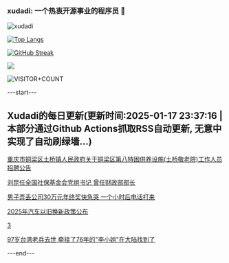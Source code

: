 ### xudadi: 一个热衷开源事业的程序员 👋

![xudadi](https://github-readme-stats-git-masterorgs-github-readme-stats-team.vercel.app/api?username=xudadi)

[![Top Langs](https://github-readme-stats.vercel.app/api/top-langs/?username=xudadi)](https://github.com/anuraghazra/github-readme-stats)

[![GitHub Streak](https://streak-stats.demolab.com?user=xudadi&locale=zh_Hans)](https://git.io/streak-stats)

![](https://raw.githubusercontent.com/xudadi/xudadi/main/assets/github-contribution-grid-snake.svg)

![VISITOR+COUNT](https://komarev.com/ghpvc/?username=xudadi&label=VISITOR+COUNT)


---start---

## Xudadi的每日更新(更新时间:2025-01-17 23:37:16 | 本部分通过Github Actions抓取RSS自动更新, 无意中实现了自动刷绿墙...)

[重庆市铜梁区土桥镇人民政府关于铜梁区第八特困供养设施(土桥敬老院)工作人员招聘公告](https://www.gongkaoleida.com/article/2269131)

[刘昆任全国社保基金会党组书记 曾任财政部部长](https://m.163.com/news/article/JM4MT7HR0514R9P4.html)

[男子弄丢公司30万元年终奖快急哭 一个小时后电话打来](https://m.163.com/news/article/JM4DTCCM051492LM.html)

[2025年汽车以旧换新政策公布](https://m.163.com/news/article/JM4HA1HG000189PS.html)

[3](https://m.163.com/touch/news/sub/domestic)

[97岁台湾老兵去世 牵挂了76年的"李小姐"在大陆找到了](https://m.163.com/news/article/JM4E03A20512D3VJ.html)

---end---
